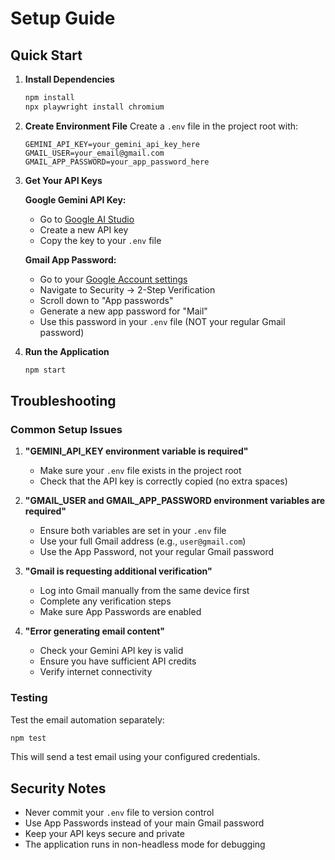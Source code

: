 # Setup Guide

## Quick Start

1. **Install Dependencies**
   ```bash
   npm install
   npx playwright install chromium
   ```

2. **Create Environment File**
   Create a `.env` file in the project root with:
   ```env
   GEMINI_API_KEY=your_gemini_api_key_here
   GMAIL_USER=your_email@gmail.com
   GMAIL_APP_PASSWORD=your_app_password_here
   ```

3. **Get Your API Keys**

   **Google Gemini API Key:**
   - Go to [Google AI Studio](https://makersuite.google.com/app/apikey)
   - Create a new API key
   - Copy the key to your `.env` file

   **Gmail App Password:**
   - Go to your [Google Account settings](https://myaccount.google.com/)
   - Navigate to Security → 2-Step Verification
   - Scroll down to "App passwords"
   - Generate a new app password for "Mail"
   - Use this password in your `.env` file (NOT your regular Gmail password)

4. **Run the Application**
   ```bash
   npm start
   ```

## Troubleshooting

### Common Setup Issues

1. **"GEMINI_API_KEY environment variable is required"**
   - Make sure your `.env` file exists in the project root
   - Check that the API key is correctly copied (no extra spaces)

2. **"GMAIL_USER and GMAIL_APP_PASSWORD environment variables are required"**
   - Ensure both variables are set in your `.env` file
   - Use your full Gmail address (e.g., `user@gmail.com`)
   - Use the App Password, not your regular Gmail password

3. **"Gmail is requesting additional verification"**
   - Log into Gmail manually from the same device first
   - Complete any verification steps
   - Make sure App Passwords are enabled

4. **"Error generating email content"**
   - Check your Gemini API key is valid
   - Ensure you have sufficient API credits
   - Verify internet connectivity

### Testing

Test the email automation separately:
```bash
npm test
```

This will send a test email using your configured credentials.

## Security Notes

- Never commit your `.env` file to version control
- Use App Passwords instead of your main Gmail password
- Keep your API keys secure and private
- The application runs in non-headless mode for debugging 